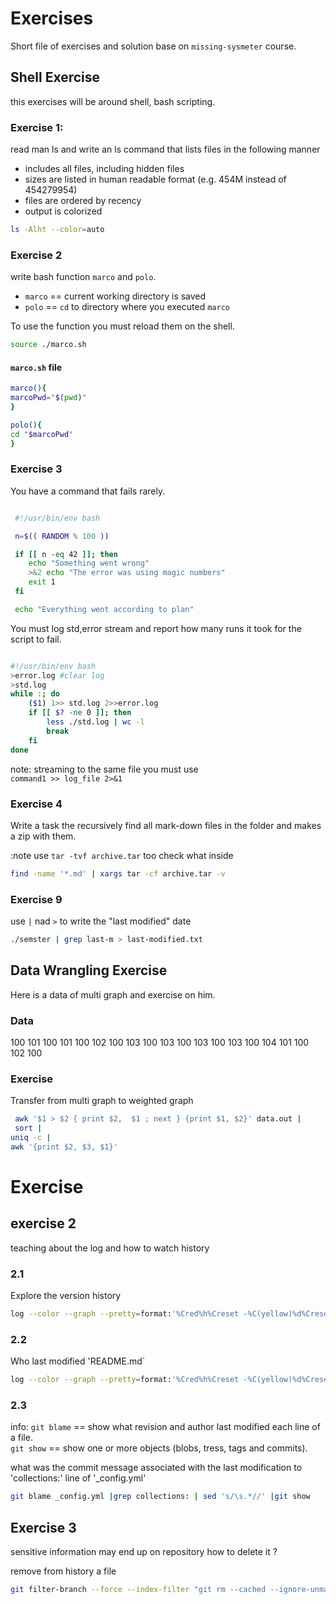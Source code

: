 # Exercises

Short file of exercises and solution base on `missing-sysmeter` course.

## Shell Exercise

this exercises will be around shell, bash scripting.

### Exercise 1:

read man ls and write an ls command that lists files in the following manner

* includes all files, including hidden files
* sizes are listed in human readable format (e.g. 454M instead of 454279954)
* files are ordered by recency
* output is colorized

```bash
ls -Alht --color=auto
```
### Exercise 2

write bash function `marco` and `polo`.
* `marco` == current working directory is saved
* `polo` == `cd` to directory where you executed `marco`

To use the function you must reload them on the shell.
```bash
source ./marco.sh
```

#### `marco.sh` file

```bash
marco(){
marcoPwd="$(pwd)"
}

polo(){
cd "$marcoPwd"
}
```
### Exercise 3

You have a command that fails rarely.

```bash

 #!/usr/bin/env bash

 n=$(( RANDOM % 100 ))

 if [[ n -eq 42 ]]; then
    echo "Something went wrong"
    >&2 echo "The error was using magic numbers"
    exit 1
 fi

 echo "Everything went according to plan"

```
You must log std,error stream and report how many runs it took for the script to fail.

```bash

#!/usr/bin/env bash
>error.log #clear log
>std.log
while :; do
	($1) 1>> std.log 2>>error.log
	if [[ $? -ne 0 ]]; then
		less ./std.log | wc -l
		break
	fi
done
```

note: streaming to the same file you must use\
` command1 >> log_file 2>&1 `
### Exercise 4

Write a task the recursively find all mark-down files in the folder and makes a zip with them.

:note use `tar -tvf archive.tar` too check what inside

```bash
find -name '*.md' | xargs tar -cf archive.tar -v
```
### Exercise 9

use `|` nad `>` to write the "last modified" date

```bash
./semster | grep last-m > last-modified.txt
```
## Data Wrangling Exercise

Here is a data of multi graph and exercise on him.

### Data
100 101
100 101
100 102
100 103
100 103
100 103
100 103
100 104
101 100
102 100

### Exercise

Transfer from multi graph to weighted graph

```bash
 awk '$1 > $2 { print $2,  $1 ; next } {print $1, $2}' data.out |
 sort |
uniq -c |
awk '{print $2, $3, $1}'
```
# Exercise

## exercise 2

teaching about the log and how to watch history

### 2.1

Explore the version history

```bash
log --color --graph --pretty=format:'%Cred%h%Creset -%C(yellow)%d%Creset %s %Cgreen(%cr)%C(bold blue)<%an>%Creset' --abbrev-commit
```
### 2.2

Who last modified 'README.md`

```bash
log --color --graph --pretty=format:'%Cred%h%Creset -%C(yellow)%d%Creset %s %Cgreen(%cr)%C(bold blue)<%an>%Creset' --abbrev-commit 'README.md`
```

### 2.3

info:
`git blame` == show what revision and author last modified each line of a file.\
`git show` == show one or more objects (blobs, tress, tags and commits).

what was the commit message associated with the last modification to 'collections:' line of '_config.yml'

```bash
git blame _config.yml |grep collections: | sed 's/\s.*//' |git show
```

## Exercise 3

sensitive information may end up on repository how to delete it ?

remove from history a file

```bash
git filter-branch --force --index-filter "git rm --cached --ignore-unmatch _config.yml --prune-empty --tag-name-filter cat -- --all
```
